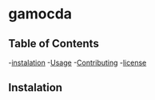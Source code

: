 # gamocda

## Table of Contents
-[instalation](#instalation)
-[Usage](#usage)
-[Contributing](#contributing)
-[license](#license)
## Instalation
